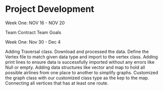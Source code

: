 # Project Development

Week One: NOV 16 - NOV 20

Team Contract
Team Goals

Week One: Nov 30 - Dec 4

Adding Traversal class.
Download and processed the data. 
Define the Vertex file to match given data type and import to the vertex class. 
Adding print lines to ensure data is successfully imported without any errors like Null or empty. 
Adding data structures like vector and map to hold all possible airlines from one place to another to simplify graphs.
Customized the graph class with our customized class type as the kep to the map.
Connecting all vertices that has at least one route.
